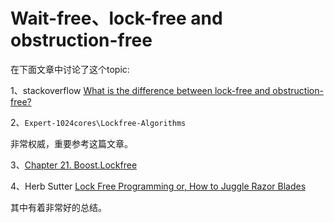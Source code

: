 # Wait-free、lock-free and obstruction-free

在下面文章中讨论了这个topic:

1、stackoverflow [What is the difference between lock-free and obstruction-free?](https://stackoverflow.com/questions/4432527/what-is-the-difference-between-lock-free-and-obstruction-free)

2、`Expert-1024cores\Lockfree-Algorithms`

非常权威，重要参考这篇文章。

3、[Chapter 21. Boost.Lockfree](https://www.boost.org/doc/libs/1_66_0/doc/html/lockfree.html)

4、Herb Sutter [Lock Free Programming or, How to Juggle Razor Blades](http://www.alfasoft.com/files/herb/40-LockFree.pdf)

其中有着非常好的总结。
